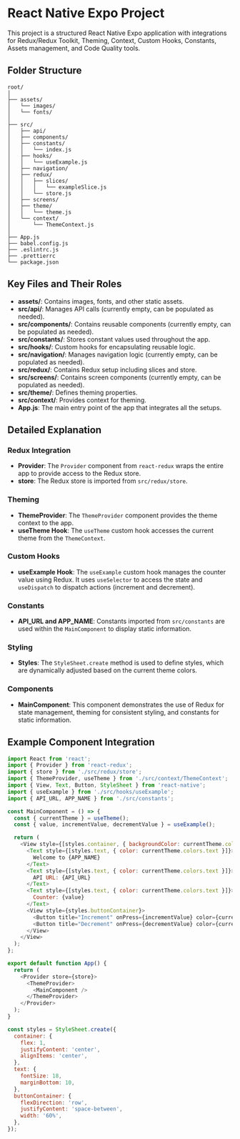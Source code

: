 # React Native Expo Project

This project is a structured React Native Expo application with integrations for Redux/Redux Toolkit, Theming, Context, Custom Hooks, Constants, Assets management, and Code Quality tools.

## Folder Structure

```plaintext
root/
│
├── assets/
│   └── images/
│   └── fonts/
│
├── src/
│   ├── api/
│   ├── components/
│   ├── constants/
│   │   └── index.js
│   ├── hooks/
│   │   └── useExample.js
│   ├── navigation/
│   ├── redux/
│   │   ├── slices/
│   │   │   └── exampleSlice.js
│   │   └── store.js
│   ├── screens/
│   ├── theme/
│   │   └── theme.js
│   └── context/
│       └── ThemeContext.js
│
├── App.js
├── babel.config.js
├── .eslintrc.js
├── .prettierrc
└── package.json
```


## Key Files and Their Roles

- **assets/**: Contains images, fonts, and other static assets.
- **src/api/**: Manages API calls (currently empty, can be populated as needed).
- **src/components/**: Contains reusable components (currently empty, can be populated as needed).
- **src/constants/**: Stores constant values used throughout the app.
- **src/hooks/**: Custom hooks for encapsulating reusable logic.
- **src/navigation/**: Manages navigation logic (currently empty, can be populated as needed).
- **src/redux/**: Contains Redux setup including slices and store.
- **src/screens/**: Contains screen components (currently empty, can be populated as needed).
- **src/theme/**: Defines theming properties.
- **src/context/**: Provides context for theming.
- **App.js**: The main entry point of the app that integrates all the setups.

## Detailed Explanation

### Redux Integration

- **Provider**: The `Provider` component from `react-redux` wraps the entire app to provide access to the Redux store.
- **store**: The Redux store is imported from `src/redux/store`.

### Theming

- **ThemeProvider**: The `ThemeProvider` component provides the theme context to the app.
- **useTheme Hook**: The `useTheme` custom hook accesses the current theme from the `ThemeContext`.

### Custom Hooks

- **useExample Hook**: The `useExample` custom hook manages the counter value using Redux. It uses `useSelector` to access the state and `useDispatch` to dispatch actions (increment and decrement).

### Constants

- **API_URL and APP_NAME**: Constants imported from `src/constants` are used within the `MainComponent` to display static information.

### Styling

- **Styles**: The `StyleSheet.create` method is used to define styles, which are dynamically adjusted based on the current theme colors.

### Components

- **MainComponent**: This component demonstrates the use of Redux for state management, theming for consistent styling, and constants for static information.

## Example Component Integration

```javascript
import React from 'react';
import { Provider } from 'react-redux';
import { store } from './src/redux/store';
import { ThemeProvider, useTheme } from './src/context/ThemeContext';
import { View, Text, Button, StyleSheet } from 'react-native';
import { useExample } from './src/hooks/useExample';
import { API_URL, APP_NAME } from './src/constants';

const MainComponent = () => {
  const { currentTheme } = useTheme();
  const { value, incrementValue, decrementValue } = useExample();

  return (
    <View style={[styles.container, { backgroundColor: currentTheme.colors.background }]}>
      <Text style={[styles.text, { color: currentTheme.colors.text }]}>
        Welcome to {APP_NAME}
      </Text>
      <Text style={[styles.text, { color: currentTheme.colors.text }]}>
        API URL: {API_URL}
      </Text>
      <Text style={[styles.text, { color: currentTheme.colors.text }]}>
        Counter: {value}
      </Text>
      <View style={styles.buttonContainer}>
        <Button title="Increment" onPress={incrementValue} color={currentTheme.colors.primary} />
        <Button title="Decrement" onPress={decrementValue} color={currentTheme.colors.accent} />
      </View>
    </View>
  );
};

export default function App() {
  return (
    <Provider store={store}>
      <ThemeProvider>
        <MainComponent />
      </ThemeProvider>
    </Provider>
  );
}

const styles = StyleSheet.create({
  container: {
    flex: 1,
    justifyContent: 'center',
    alignItems: 'center',
  },
  text: {
    fontSize: 18,
    marginBottom: 10,
  },
  buttonContainer: {
    flexDirection: 'row',
    justifyContent: 'space-between',
    width: '60%',
  },
});
